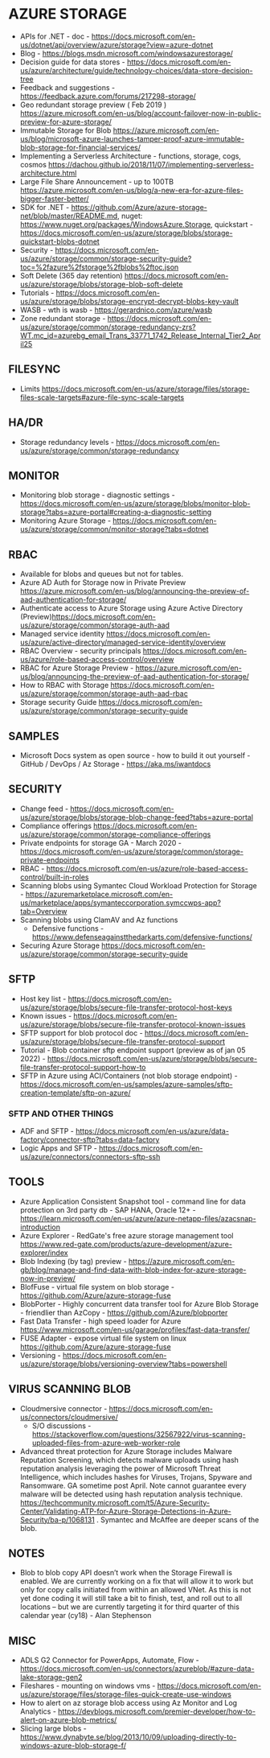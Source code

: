 # AZURE STORAGE

* APIs for .NET - doc - <https://docs.microsoft.com/en-us/dotnet/api/overview/azure/storage?view=azure-dotnet>
* Blog - <https://blogs.msdn.microsoft.com/windowsazurestorage/>
* Decision guide for data stores - https://docs.microsoft.com/en-us/azure/architecture/guide/technology-choices/data-store-decision-tree
* Feedback and suggestions - https://feedback.azure.com/forums/217298-storage/
* Geo redundant storage preview ( Feb 2019 ) <https://azure.microsoft.com/en-us/blog/account-failover-now-in-public-preview-for-azure-storage/>
* Immutable Storage for Blob <https://azure.microsoft.com/en-us/blog/microsoft-azure-launches-tamper-proof-azure-immutable-blob-storage-for-financial-services/>
* Implementing a Serverless Architecture - functions, storage, cogs, cosmos <https://dachou.github.io/2018/11/07/implementing-serverless-architecture.html>
* Large File Share Announcement - up to 100TB <https://azure.microsoft.com/en-us/blog/a-new-era-for-azure-files-bigger-faster-better/>
* SDK for .NET - <https://github.com/Azure/azure-storage-net/blob/master/README.md>, nuget: <https://www.nuget.org/packages/WindowsAzure.Storage>, quickstart - https://docs.microsoft.com/en-us/azure/storage/blobs/storage-quickstart-blobs-dotnet
* Security - https://docs.microsoft.com/en-us/azure/storage/common/storage-security-guide?toc=%2fazure%2fstorage%2fblobs%2ftoc.json
* Soft Delete (365 day retention) <https://docs.microsoft.com/en-us/azure/storage/blobs/storage-blob-soft-delete>
* Tutorials - <https://docs.microsoft.com/en-us/azure/storage/blobs/storage-encrypt-decrypt-blobs-key-vault>
* WASB - wth is wasb - https://gerardnico.com/azure/wasb
* Zone redundant storage - <https://docs.microsoft.com/en-us/azure/storage/common/storage-redundancy-zrs?WT.mc_id=azurebg_email_Trans_33771_1742_Release_Internal_Tier2_April25>

## FILESYNC

* Limits <https://docs.microsoft.com/en-us/azure/storage/files/storage-files-scale-targets#azure-file-sync-scale-targets>

## HA/DR

* Storage redundancy levels - https://docs.microsoft.com/en-us/azure/storage/common/storage-redundancy

## MONITOR

* Monitoring blob storage - diagnostic settings - https://docs.microsoft.com/en-us/azure/storage/blobs/monitor-blob-storage?tabs=azure-portal#creating-a-diagnostic-setting
* Monitoring Azure Storage - https://docs.microsoft.com/en-us/azure/storage/common/monitor-storage?tabs=dotnet

## RBAC

* Available for blobs and queues but not for tables.
* Azure AD Auth for Storage now in Private Preview <https://azure.microsoft.com/en-us/blog/announcing-the-preview-of-aad-authentication-for-storage/>
* Authenticate access to Azure Storage using Azure Active Directory (Preview)<https://docs.microsoft.com/en-us/azure/storage/common/storage-auth-aad>
* Managed service identity <https://docs.microsoft.com/en-us/azure/active-directory/managed-service-identity/overview>
* RBAC Overview - security principals <https://docs.microsoft.com/en-us/azure/role-based-access-control/overview>
* RBAC for Azure Storage Preview - <https://azure.microsoft.com/en-us/blog/announcing-the-preview-of-aad-authentication-for-storage/>
* How to RBAC with Storage <https://docs.microsoft.com/en-us/azure/storage/common/storage-auth-aad-rbac>
* Storage security Guide <https://docs.microsoft.com/en-us/azure/storage/common/storage-security-guide>

## SAMPLES

* Microsoft Docs system as open source - how to build it out yourself - GitHub / DevOps / Az Storage - https://aka.ms/iwantdocs 

## SECURITY

* Change feed - https://docs.microsoft.com/en-us/azure/storage/blobs/storage-blob-change-feed?tabs=azure-portal
* Compliance offerings <https://docs.microsoft.com/en-us/azure/storage/common/storage-compliance-offerings>
* Private endpoints for storage GA - March 2020 - https://docs.microsoft.com/en-us/azure/storage/common/storage-private-endpoints
* RBAC - https://docs.microsoft.com/en-us/azure/role-based-access-control/built-in-roles
* Scanning blobs using Symantec Cloud Workload Protection for Storage - https://azuremarketplace.microsoft.com/en-us/marketplace/apps/symanteccorporation.symccwps-app?tab=Overview
* Scanning blobs using ClamAV and Az functions
  * Defensive functions - https://www.defenseagainstthedarkarts.com/defensive-functions/
* Securing Azure Storage <https://docs.microsoft.com/en-us/azure/storage/common/storage-security-guide>

## SFTP

* Host key list - https://docs.microsoft.com/en-us/azure/storage/blobs/secure-file-transfer-protocol-host-keys
* Known issues - https://docs.microsoft.com/en-us/azure/storage/blobs/secure-file-transfer-protocol-known-issues
* SFTP support for blob protocol doc - https://docs.microsoft.com/en-us/azure/storage/blobs/secure-file-transfer-protocol-support
* Tutorial - Blob container sftp endpoint support (preview as of jan 05 2022) - https://docs.microsoft.com/en-us/azure/storage/blobs/secure-file-transfer-protocol-support-how-to
* SFTP in Azure using ACI/Containers (not blob storage endpoint) - https://docs.microsoft.com/en-us/samples/azure-samples/sftp-creation-template/sftp-on-azure/

### SFTP AND OTHER THINGS

* ADF and SFTP - https://docs.microsoft.com/en-us/azure/data-factory/connector-sftp?tabs=data-factory
* Logic Apps and SFTP - https://docs.microsoft.com/en-us/azure/connectors/connectors-sftp-ssh

## TOOLS

* Azure Application Consistent Snapshot tool - command line for data protection on 3rd party db - SAP HANA, Oracle 12+ - https://learn.microsoft.com/en-us/azure/azure-netapp-files/azacsnap-introduction
* Azure Explorer - RedGate's free azure storage management tool <https://www.red-gate.com/products/azure-development/azure-explorer/index>
* Blob Indexing (by tag) preview - https://azure.microsoft.com/en-gb/blog/manage-and-find-data-with-blob-index-for-azure-storage-now-in-preview/
* BlofFuse - virtual file system on blob storage -https://github.com/Azure/azure-storage-fuse
* BlobPorter - Highly concurrent data transfer tool for Azure Blob Storage - friendlier than AzCopy -  https://github.com/Azure/blobporter
* Fast Data Transfer - high speed loader for Azure <https://www.microsoft.com/en-us/garage/profiles/fast-data-transfer/>
* FUSE Adapter - expose virtual file system on linux <https://github.com/Azure/azure-storage-fuse>
* Versioning - https://docs.microsoft.com/en-us/azure/storage/blobs/versioning-overview?tabs=powershell

## VIRUS SCANNING BLOB

* Cloudmersive connector - https://docs.microsoft.com/en-us/connectors/cloudmersive/
  * S/O discussions - https://stackoverflow.com/questions/32567922/virus-scanning-uploaded-files-from-azure-web-worker-role
* Advanced threat protection for Azure Storage includes Malware Reputation Screening, which detects malware uploads using hash reputation analysis leveraging the power of Microsoft Threat Intelligence, which includes hashes for Viruses, Trojans, Spyware and Ransomware.  GA sometime post April.  Note cannot guarantee every malware will be detected using hash reputation analysis technique.  https://techcommunity.microsoft.com/t5/Azure-Security-Center/Validating-ATP-for-Azure-Storage-Detections-in-Azure-Security/ba-p/1068131 . Symantec and McAffee are deeper scans of the blob.  

  
## NOTES

* Blob to blob copy API doesn’t work when the Storage Firewall is enabled.  We are currently working on a fix that will allow it to work but only for copy calls initiated from within an allowed VNet.  As this is not yet done coding it will still take a bit to finish, test, and roll out to all locations – but we are currently targeting it for third quarter of this calendar year (cy18) - Alan Stephenson


## MISC

* ADLS G2 Connector for PowerApps, Automate, Flow - https://docs.microsoft.com/en-us/connectors/azureblob/#azure-data-lake-storage-gen2
* Fileshares - mounting on windows vms - https://docs.microsoft.com/en-us/azure/storage/files/storage-files-quick-create-use-windows
* How to alert on az storage blob access using Az Monitor and Log Analytics - https://devblogs.microsoft.com/premier-developer/how-to-alert-on-azure-blob-metrics/
* Slicing large blobs - https://www.dynabyte.se/blog/2013/10/09/uploading-directly-to-windows-azure-blob-storage-f/